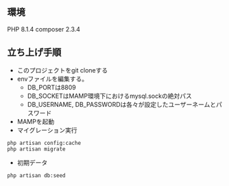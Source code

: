 ## 環境
PHP 8.1.4
composer 2.3.4

## 立ち上げ手順
- このプロジェクトをgit cloneする
- envファイルを編集する。
  - DB_PORTは8809
  - DB_SOCKETはMAMP環境下におけるmysql.sockの絶対パス
  - DB_USERNAME, DB_PASSWORDは各々が設定したユーザーネームとパスワード
- MAMPを起動
- マイグレーション実行

```shell
php artisan config:cache
php artisan migrate
```

- 初期データ
```shell
php artisan db:seed
```